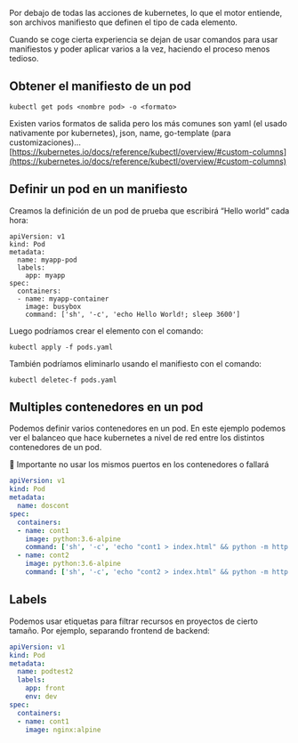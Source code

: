 
Por debajo de todas las acciones de kubernetes, lo que el motor entiende, son archivos manifiesto que definen el tipo de cada elemento.

Cuando se coge cierta experiencia se dejan de usar comandos para usar manifiestos y poder aplicar varios a la vez, haciendo el proceso menos tedioso.

## Obtener el manifiesto de un pod

```shell
kubectl get pods <nombre pod> -o <formato>
```

Existen varios formatos de salida pero los más comunes son yaml (el usado nativamente por kubernetes), json,  name, go-template (para customizaciones)... [https://kubernetes.io/docs/reference/kubectl/overview/#custom-columns](https://kubernetes.io/docs/reference/kubectl/overview/#custom-columns)

## Definir un pod en un manifiesto

Creamos la definición de un pod de prueba que escribirá “Hello world” cada hora:

```shell
apiVersion: v1
kind: Pod
metadata:
  name: myapp-pod
  labels:
    app: myapp
spec:
  containers:
  - name: myapp-container
    image: busybox
    command: ['sh', '-c', 'echo Hello World!; sleep 3600']
```

Luego podríamos crear el elemento con el comando:

```shell
kubectl apply -f pods.yaml
```

También podríamos eliminarlo usando el manifiesto con el comando:

```shell
kubectl deletec-f pods.yaml
```

## Multiples contenedores en un pod

Podemos definir varios contenedores en un pod. En este ejemplo podemos ver el balanceo que hace kubernetes a nivel de red entre los distintos contenedores de un pod.

<aside>
📢 Importante no usar los mismos puertos en los contenedores o fallará

</aside>

``` yaml
apiVersion: v1
kind: Pod
metadata:
  name: doscont
spec:
  containers:
  - name: cont1
    image: python:3.6-alpine
    command: ['sh', '-c', 'echo "cont1 > index.html" && python -m http.server 8082']
  - name: cont2
    image: python:3.6-alpine
    command: ['sh', '-c', 'echo "cont2 > index.html" && python -m http.server 8083']
```

## Labels

Podemos usar etiquetas para filtrar recursos en proyectos de cierto tamaño. Por ejemplo, separando frontend de backend:

``` yaml
apiVersion: v1
kind: Pod
metadata:
  name: podtest2
  labels:
    app: front
    env: dev
spec:
  containers:
  - name: cont1
    image: nginx:alpine
